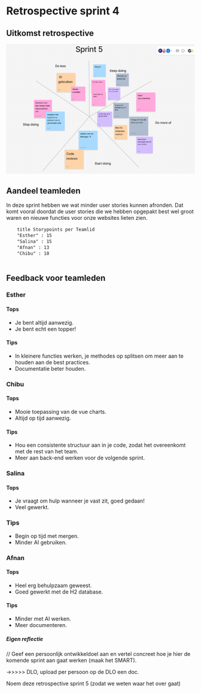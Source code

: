 # Retrospective sprint 4

## Uitkomst retrospective

![Retro5-Patrick.png](Retro5-Patrick.png)

## Aandeel teamleden
In deze sprint hebben we wat minder user stories kunnen afronden. 
Dat komt vooral doordat de user stories die we hebben opgepakt best wel groot waren 
en nieuwe functies voor onze websites lieten zien.

```
    title Storypoints per Teamlid   
    "Esther" : 15 
    "Salina" : 15
    "Afnan" : 13
    "Chibu" : 10
    
```

## Feedback voor teamleden

### Esther

#### Tops
- Je bent altijd aanwezig.
- Je bent echt een topper!

#### Tips
- In kleinere functies werken, je methodes op splitsen om meer aan te houden aan de best practices.
- Documentatie beter houden.

### Chibu

#### Tops
- Mooie toepassing van de vue charts.
- Altijd op tijd aanwezig.

#### Tips
- Hou een consistente structuur aan in je code, zodat het overeenkomt met de rest van het team.
- Meer aan back-end werken voor de volgende sprint.

### Salina

#### Tops
- Je vraagt om hulp wanneer je vast zit, goed gedaan!
- Veel gewerkt.

### Tips
- Begin op tijd met mergen.
- Minder AI gebruiken.

### Afnan

#### Tops
- Heel erg behulpzaam geweest.
- Goed gewerkt met de H2 database.

#### Tips
- Minder met AI werken.
- Meer documenteren.



##### Eigen reflectie

// Geef een persoonlijk ontwikkeldoel aan en vertel concreet hoe je hier de komende sprint aan gaat werken (maak het SMART).


->>>>> DLO, upload per persoon op de DLO een doc.

Noem deze retrospective sprint 5 (zodat we weten waar het over gaat)
